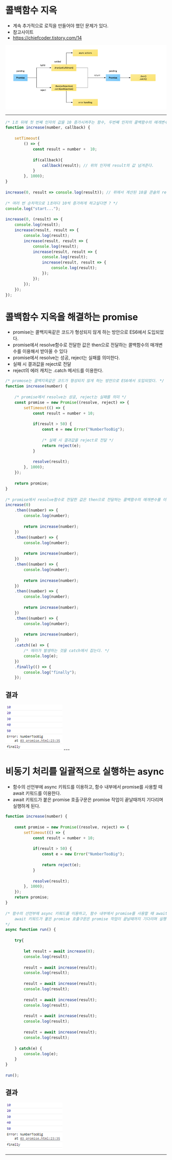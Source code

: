 # 콜백함수 지옥
- 계속 추가적으로 로직을 만들어야 했던 문제가 있다.
- 참고사이트
- https://chiefcoder.tistory.com/14

<img src="react-img/react45.png">

---
``` javascript
/* 1초 뒤에 첫 번째 인자의 값을 10 증가시켜주는 함수, 두번째 인자의 콜백함수의 매개변수로 결과를 넘겨준다. */
function increase(number, callback) {

    setTimeout(
        () => {
            const result = number +  10;

            if(callback){
                callback(result); // 위의 인자에 result의 값 넘겨준다.
            }
        }, 1000);
}

increase(0, result => console.log(result)); // 위에서 계산된 10을 콘솔의 result에 넣어줘서 콘솔에 10이 출력

/* 여러 번 순차적으로 1초마다 10씩 증가하게 하고싶다면 ? */
console.log("start...");

increase(0, (result) => {
    console.log(result);
    increase(result, result => {
        console.log(result);
        increase(result, result => {
            console.log(result);
            increase(result, result => {
                console.log(result);
                increase(result, result => {
                    console.log(result);
                });
            });
        });
    });
});
```

# 콜백함수 지옥을 해결하는 promise
- promise는 콜백지옥같은 코드가 형성되지 않게 하는 방안으로 ES6에서 도입되었다.
- promise에서 resolve함수로 전달한 값은 then으로 전달하는 콜백함수의 매개변수를 이용해서 받아올 수 있다
- promise에서 resolve는 성공, reject는 실패를 의미한다.
- 실패 시 결과값을 reject로 전달
- reject의 에러 캐치는 .catch 메서드를 이용한다.

``` javascript
/* promose는 콜백지옥같은 코드가 형성되지 않게 하는 방안으로 ES6에서 도입되었다. */
function increase(number) {

    /* promise에서 resolve는 성공, reject는 실패를 의미 */
    const promise = new Promise((resolve, reject) => {
        setTimeout(() => {
            const result = number + 10;

            if(result > 50) {
                const e = new Error("NumberTooBig");

                /* 실패 시 결과값을 reject로 전달 */
                return reject(e);
            }

            resolve(result);
        }, 1000);
    });

    return promise;
}

/* promise에서 resolve함수로 전달한 값은 then으로 전달하는 콜백함수의 매개변수를 이용해서 받아올 수 있다. */
increase(0)
    .then((number) => {
        console.log(number);

        return increase(number);
    })
    .then((number) => {
        console.log(number);

        return increase(number);
    })
    .then((number) => {
        console.log(number);

        return increase(number);
    })
    .then((number) => {
        console.log(number);

        return increase(number);
    })
    .then((number) => {
        console.log(number);

        return increase(number);
    })
    .catch((e) => {
        /* 에러가 발생하는 것을 catch에서 잡는다. */
        console.log(e);
    })
    .finally(() => {
        console.log("finally");
    });
```
## 결과
<img src="react-img/react38.png">
---

# 비동기 처리를 일괄적으로 실행하는 async
- 함수의 선언부에 async 키워드를 이용하고, 함수 내부에서 promise를 사용할 때 await 키워드를 이용한다.
- await 키워드가 붙은 promise 호출구문은 promise 작업이 끝날때까지 기다리며 실행하게 된다.

``` javascript
function increase(number) {

    const promise = new Promise((resolve, reject) => {
        setTimeout(() => {
            const result = number + 10;

            if(result > 50) {
                const e = new Error("NumberTooBig");

                return reject(e);
            }

            resolve(result);
        }, 1000);
    });
    return promise;
}

/* 함수의 선언부에 async 키워드를 이용하고, 함수 내부에서 promise를 사용할 때 await 키워드를 이용한다.
    await 키워드가 붙은 promise 호출구문은 promise 작업이 끝날때까지 기다리며 실행하게 된다.
*/
async function run() {

    try{
        
        let result = await increase(0);
        console.log(result);

        result = await increase(result);
        console.log(result);

        result = await increase(result);
        console.log(result);

        result = await increase(result);
        console.log(result);

        result = await increase(result);
        console.log(result);

        result = await increase(result);
        console.log(result);

    } catch(e) {
        console.log(e);
    }
}

run();
```
## 결과
<img src="react-img/react38.png">

--- 